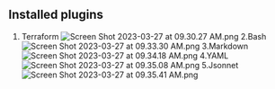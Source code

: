 ## Installed plugins
1. Terraform
![Screen Shot 2023-03-27 at 09.30.27 AM.png](..%2F..%2F..%2FDesktop%2FScreen%20Shot%202023-03-27%20at%2009.30.27%20AM.png)
2.Bash
![Screen Shot 2023-03-27 at 09.33.30 AM.png](..%2F..%2F..%2FDesktop%2FScreen%20Shot%202023-03-27%20at%2009.33.30%20AM.png)
3.Markdown
![Screen Shot 2023-03-27 at 09.34.18 AM.png](..%2F..%2F..%2FDesktop%2FScreen%20Shot%202023-03-27%20at%2009.34.18%20AM.png)
4.YAML
![Screen Shot 2023-03-27 at 09.35.08 AM.png](..%2F..%2F..%2FDesktop%2FScreen%20Shot%202023-03-27%20at%2009.35.08%20AM.png)
5.Jsonnet
![Screen Shot 2023-03-27 at 09.35.41 AM.png](..%2F..%2F..%2FDesktop%2FScreen%20Shot%202023-03-27%20at%2009.35.41%20AM.png)
